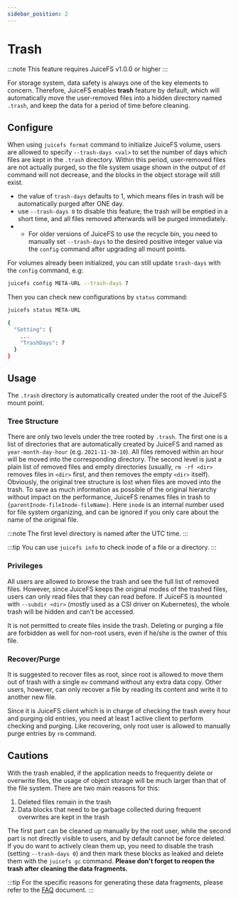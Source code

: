 ```yaml
---
sidebar_position: 2
---
```

# Trash

:::note
This feature requires JuiceFS v1.0.0 or higher
:::

For storage system, data safety is always one of the key elements to concern. Therefore, JuiceFS enables **trash** feature by default, which will automatically move the user-removed files into a hidden directory named `.trash`, and keep the data for a period of time before cleaning.

## Configure

When using `juicefs format` command to initialize JuiceFS volume, users are allowed to specify `--trash-days <val>` to set the number of days which files are kept in the `.trash` directory. Within this period, user-removed files are not actually purged, so the file system usage shown in the output of `df` command will not decrease, and the blocks in the object storage will still exist.

- the value of `trash-days` defaults to 1, which means files in trash will be automatically purged after ONE day.
- use `--trash-days 0` to disable this feature; the trash will be emptied in a short time, and all files removed afterwards will be purged immediately.
- - For older versions of JuiceFS to use the recycle bin, you need to manually set `--trash-days` to the desired positive integer value via the `config` command after upgrading all mount points.

For volumes already been initialized, you can still update `trash-days` with the `config` command, e.g:

```bash
juicefs config META-URL --trash-days 7
```

Then you can check new configurations by `status` command:

```bash
juicefs status META-URL

{
  "Setting": {
    ...
    "TrashDays": 7
  }
}
```

## Usage

The `.trash` directory is automatically created under the root of the JuiceFS mount point.

### Tree Structure

There are only two levels under the tree rooted by `.trash`. The first one is a list of directories that are automatically created by JuiceFS and named as `year-month-day-hour` (e.g. `2021-11-30-10`). All files removed within an hour will be moved into the corresponding directory. The second level is just a plain list of removed files and empty directories (usually, `rm -rf <dir>` removes files in `<dir>` first, and then removes the empty `<dir>` itself). Obviously, the original tree structure is lost when files are moved into the trash. To save as much information as possible of the original hierarchy without impact on the performance, JuiceFS renames files in trash to `{parentInode-fileInode-fileName}`. Here `inode` is an internal number used for file system organizing, and can be ignored if you only care about the name of the original file.

:::note
The first level directory is named after the UTC time.
:::

:::tip
You can use `juicefs info` to check inode of a file or a directory.
:::

### Privileges

All users are allowed to browse the trash and see the full list of removed files. However, since JuiceFS keeps the original modes of the trashed files, users can only read files that they can read before. If JuiceFS is mounted with `--subdir <dir>` (mostly used as a CSI driver on Kubernetes), the whole trash will be hidden and can't be accessed.

It is not permitted to create files inside the trash. Deleting or purging a file are forbidden as well for non-root users, even if he/she is the owner of this file.

### Recover/Purge

It is suggested to recover files as root, since root is allowed to move them out of trash with a single `mv` command without any extra data copy. Other users, however, can only recover a file by reading its content and write it to another new file.

Since it is JuiceFS client which is in charge of checking the trash every hour and purging old entries, you need at least 1 active client to perform checking and purging. Like recovering, only root user is allowed to manually purge entries by `rm` command.

## Cautions

With the trash enabled, if the application needs to frequently delete or overwrite files, the usage of object storage will be much larger than that of the file system. There are two main reasons for this:

1. Deleted files remain in the trash
2. Data blocks that need to be garbage collected during frequent overwrites are kept in the trash

The first part can be cleaned up manually by the root user, while the second part is not directly visible to users, and by default cannot be force deleted. If you do want to actively clean them up, you need to disable the trash (setting `--trash-days 0`) and then mark these blocks as leaked and delete them with the `juicefs gc` command. **Please don't forget to reopen the trash after cleaning the data fragments.**

:::tip
For the specific reasons for generating these data fragments, please refer to the [FAQ](../faq.md#what-is-the-implementation-principle-of-juicefs-supporting-random-write) document.
:::
